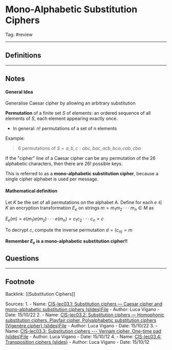 # Mono-Alphabetic Substitution Ciphers
Tag: #review 

---
## Definitions

---
## Notes
#### General Idea
Generalise Caesar cipher by allowing an arbitrary substitution

**Permutation** of a finite set $S$ of elements: an ordered sequence of all elements of $S$, each element appearing exactly once.
- In general: $n!$ permutations of a set of n elements

Example:
> 6 permutations of $S = {a, b, c}: abc, bac, acb, bca ,cab, cba$

If the "cipher" line of a Caesar cipher can be any permutation of the 26 alphabetic characters, then there are 26! possible keys.

This is referred to as a **mono-alphabetic substitution cipher**, because a single cipher alphabet is used per message.


#### Mathematical definition

Let $K$ be the set of all permutations on the alphabet A. Define for each $e ∈ K$ an encryption transformation $E_e$ on strings $m = m_{1}m_2 · · · m_n ∈ M$ as

$E_{e}(m) = e(m_1)e(m_2)· · · e(m_n) = c_{1}c_2 · · · c_n = c$

To decrypt $c$, compute the inverse permutation $d=(c_{n)}= m$

**Remember $E_e$ is a mono-alphabetic substitution cipher!!**




## Questions

---
## Footnote

Backlink: [[Substitution Ciphers]]

Sources:
1. 
	- Name: [CIS-lec03.1: Substitution ciphers — Caesar cipher and mono-alphabetic substitution ciphers (slides)File](https://keats.kcl.ac.uk/mod/resource/view.php?id=6354989)
	- Author: Luca Vigano
	- Date: 15/10/22
2. 
	- Name: [CIS-lec03.2: Substitution ciphers — Homophonic substitution ciphers, Playfair cipher, Polyalphabetic substitution ciphers (Vigenère cipher) (slides)File](https://keats.kcl.ac.uk/mod/resource/view.php?id=6354991)
	- Author: Luca Vigano
	- Date: 15/10/22
3. 
	- Name: [CIS-lec03.3: Substitution ciphers --- Vernam cipher, One-time pad (slides)File](https://keats.kcl.ac.uk/mod/resource/view.php?id=6354993)
	- Author: Luca Vigano
	- Date: 15/10/12
4. 
	- Name: [CIS-lec03.4: Transposition ciphers (slides)](https://keats.kcl.ac.uk/mod/resource/view.php?id=6354995)
	- Author: Luca Vigano
	- Date: 15/10/12